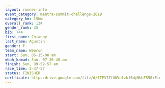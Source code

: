 ```yaml
---
layout: runner-info 
event_category: mantra-summit-challenge-2019 
category_km: 15km 
overall_rank: 134
gender_rank: 35
bib: 744
first_name: Chianny
last_name: Agustin
gender: F
team_name: Weerun
start: Sun, 06-15-00 am
mbah_kamad: Sun, 07-16-48 am
finish: Sun, 09-52-57 am
race_time: 3-37-57
status: FINISHER
certficate: https:drive.google.com/file/d/1TFV7ZfGUVnlzkf6dy5hUFS50rEin3G8J/view?usp=sharing
---
```

